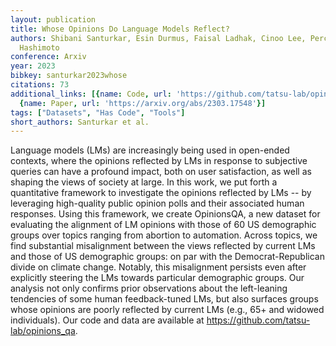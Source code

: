 ```yaml
---
layout: publication
title: Whose Opinions Do Language Models Reflect?
authors: Shibani Santurkar, Esin Durmus, Faisal Ladhak, Cinoo Lee, Percy Liang, Tatsunori
  Hashimoto
conference: Arxiv
year: 2023
bibkey: santurkar2023whose
citations: 73
additional_links: [{name: Code, url: 'https://github.com/tatsu-lab/opinions_qa'},
  {name: Paper, url: 'https://arxiv.org/abs/2303.17548'}]
tags: ["Datasets", "Has Code", "Tools"]
short_authors: Santurkar et al.
---
```

Language models (LMs) are increasingly being used in open-ended contexts,
where the opinions reflected by LMs in response to subjective queries can have
a profound impact, both on user satisfaction, as well as shaping the views of
society at large. In this work, we put forth a quantitative framework to
investigate the opinions reflected by LMs -- by leveraging high-quality public
opinion polls and their associated human responses. Using this framework, we
create OpinionsQA, a new dataset for evaluating the alignment of LM opinions
with those of 60 US demographic groups over topics ranging from abortion to
automation. Across topics, we find substantial misalignment between the views
reflected by current LMs and those of US demographic groups: on par with the
Democrat-Republican divide on climate change. Notably, this misalignment
persists even after explicitly steering the LMs towards particular demographic
groups. Our analysis not only confirms prior observations about the
left-leaning tendencies of some human feedback-tuned LMs, but also surfaces
groups whose opinions are poorly reflected by current LMs (e.g., 65+ and
widowed individuals). Our code and data are available at
https://github.com/tatsu-lab/opinions_qa.